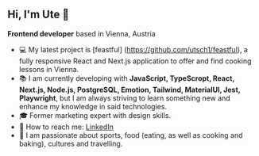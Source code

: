 ## Hi, I'm Ute 👋

**Frontend developer** based in Vienna, Austria

- :computer: My latest project is [feastful] (https://github.com/utsch1/feastful), a fully responsive React and Next.js application to offer and find cooking lessons in Vienna. 
- :books: I am currently developing with **JavaScript, TypeScropt, React, Next.js, Node.js, PostgreSQL, Emotion, Tailwind, MaterialUI, Jest, Playwright**, but I am always striving to learn something new and enhance my knowledge in said technologies. 
- :mortar_board: Former marketing expert with design skills. 
- :incoming_envelope: How to reach me: [LinkedIn](https://www.linkedin.com/in/ute-greiner/)
- :star_struck: I am passionate about sports, food (eating, as well as cooking and baking), cultures and travelling.
